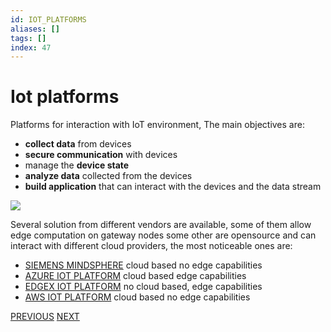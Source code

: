 ```yaml
---
id: IOT_PLATFORMS
aliases: []
tags: []
index: 47
---
```


# Iot platforms

Platforms for interaction with IoT environment, The main objectives are:

- **collect data** from devices
- **secure communication** with devices
- manage the **device state**
- **analyze data** collected from the devices
- **build application** that can interact with the devices and the data stream

![](mobile_systems/Pasted%20image%2020240615125256.png)

Several solution from different vendors are available, some of them allow edge computation on gateway nodes some other are opensource and can interact with different cloud providers, the most noticeable ones are:

-  [SIEMENS MINDSPHERE](mobile_systems/siemens_mindsphere.md) cloud based no edge capabilities
- [AZURE IOT PLATFORM](mobile_systems/azure_iot_platform.md) cloud based edge capabilities
-  [EDGEX IOT PLATFORM](mobile_systems/edgex_iot_platform.md) no cloud based, edge capabilities
- [AWS IOT PLATFORM](mobile_systems/aws_iot_platform.md) cloud based no edge capabilities

[PREVIOUS](pages/iot/scada.md) [NEXT](mobile_systems/iot/aws_iot_platform.md)
